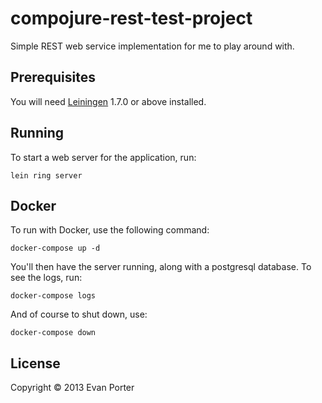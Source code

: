 # compojure-rest-test-project

Simple REST web service implementation for me to play around with.

## Prerequisites

You will need [Leiningen][1] 1.7.0 or above installed.

[1]: https://github.com/technomancy/leiningen

## Running

To start a web server for the application, run:

    lein ring server

## Docker

To run with Docker, use the following command:

    docker-compose up -d
    
You'll then have the server running, along with a postgresql database. To see the logs, run:

    docker-compose logs
    
And of course to shut down, use:

    docker-compose down

## License

Copyright © 2013  Evan Porter

